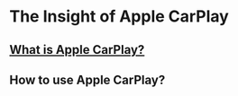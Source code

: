 # The Insight of Apple CarPlay


## [What is Apple CarPlay?](https://xuniong123-jinchao.github.io/EDCI-377-Project4/introduction.html)

## How to use Apple CarPlay?
